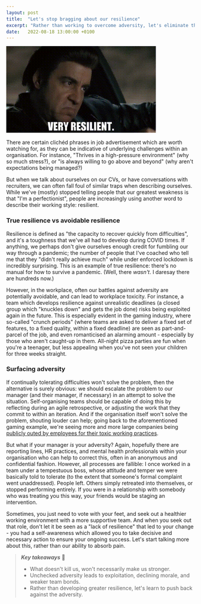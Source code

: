```yaml
---
layout: post
title:  "Let's stop bragging about our resilience"
excerpt: "Rather than working to overcome adversity, let's eliminate the adversity."
date:   2022-08-18 13:00:00 +0100
---
```


![The Sopranos - Very resilient.](/assets/img/the-sopranos-very-resilient.gif)

There are certain clichéd phrases in job advertisement which are worth watching for, as they can be indicative of underlying challenges within an organisation. For instance, "Thrives in a high-pressure environment" (why so much stress?), or "is always willing to go above and beyond" (why aren't expectations being managed?)

But when we talk about ourselves on our CVs, or have conversations with recruiters, we can often fall foul of similar traps when describing ourselves. While we've (mostly) stopped telling people that our greatest weakness is that "I'm a perfectionist", people are increasingly using another word to describe their working style: resilient. 

### True resilience vs avoidable resilience

Resilience is defined as "the capacity to recover quickly from difficulties", and it's a toughness that we've all had to develop during COVID times. If anything, we perhaps don't give ourselves enough credit for fumbling our way through a pandemic; the number of people that I've coached who tell me that they "didn't really achieve much" while under enforced lockdown is incredibly surprising. This is an example of true resilience: there's no manual for how to survive a pandemic. (Well, there _wasn't_. I daresay there are hundreds now.)

However, in the workplace, often our battles against adversity are potentially avoidable, and can lead to workplace toxicity. For instance, a team which develops resilience against unrealistic deadlines (a closed group which "knuckles down" and gets the job done) risks being exploited again in the future. This is especially evident in the gaming industry, where so-called "crunch periods" (where teams are asked to deliver a fixed set of features, to a fixed quality, within a fixed deadline) are seen as part-and-parcel of the job, and even romanticised an alarming amount - especially by those who aren't caught-up in them. All-night pizza parties are fun when you're a teenager, but less appealing when you've not seen your children for three weeks straight.

### Surfacing adversity 

If continually tolerating difficulties won't solve the problem, then the alternative is surely obvious: we should escalate the problem to our manager (and their manager, if necessary) in an attempt to solve the situation. Self-organising teams should be capable of doing this by reflecting during an agile retrospective, or adjusting the work that they commit to within an iteration. And if the organisation itself won't solve the problem, shouting louder can help; going back to the aforementioned gaming example, we're seeing more and more large companies being [publicly outed by employees for their toxic working practices](https://www.polygon.com/2020/12/4/21575914/cyberpunk-2077-release-crunch-labor-delays-cd-projekt-red).

But what if your manager _is_ your adversity? Again, hopefully there are reporting lines, HR practices, and mental health professionals within your organisation who can help to correct this, often in an anonymous and confidential fashion. However, all processes are fallible: I once worked in a team under a tempestuous boss, whose attitude and temper we were basically told to tolerate (to the extent that someone's formal complaint went unaddressed). People left. Others simply retreated into themselves, or stopped performing entirely. If you were in a relationship with somebody who was treating you this way, your friends would be staging an intervention.

Sometimes, you just need to vote with your feet, and seek out a healthier working environment with a more supportive team. And when you seek out that role, don't let it be seen as a "lack of resilience" that led to your change - you had a self-awareness which allowed you to take decisive and necessary action to ensure your ongoing success. Let's start talking more about this, rather than our ability to absorb pain.

> **_Key takeaways_** 📝  
> * What doesn't kill us, won't necessarily make us stronger.
> * Unchecked adversity leads to exploitation, declining morale, and weaker team bonds.
> * Rather than developing greater resilience, let's learn to push back against the adversity.